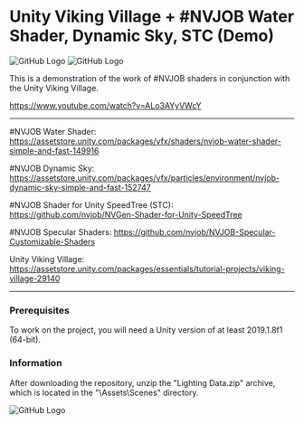 # Unity Viking Village + #NVJOB Water Shader, Dynamic Sky, STC (Demo)

![GitHub Logo](https://raw.githubusercontent.com/nvjob/Viking-Village-NVJOB-Sky-Water-STC/master/Images/Demo%20(3).png)
![GitHub Logo](https://raw.githubusercontent.com/nvjob/Viking-Village-NVJOB-Sky-Water-STC/master/Images/Demo%20(2).png)

This is a demonstration of the work of #NVJOB shaders in conjunction with the Unity Viking Village.

https://www.youtube.com/watch?v=ALo3AYyVWcY

------------------------------------

#NVJOB Water Shader: https://assetstore.unity.com/packages/vfx/shaders/nvjob-water-shader-simple-and-fast-149916

#NVJOB Dynamic Sky: https://assetstore.unity.com/packages/vfx/particles/environment/nvjob-dynamic-sky-simple-and-fast-152747

#NVJOB Shader for Unity SpeedTree (STC): https://github.com/nvjob/NVGen-Shader-for-Unity-SpeedTree

#NVJOB Specular Shaders: https://github.com/nvjob/NVJOB-Specular-Customizable-Shaders

Unity Viking Village: https://assetstore.unity.com/packages/essentials/tutorial-projects/viking-village-29140

------------------------------------

### Prerequisites

To work on the project, you will need a Unity version of at least 2019.1.8f1 (64-bit).

### Information

After downloading the repository, unzip the "Lighting Data.zip" archive, which is located in the "\Assets\Scenes\" directory.

![GitHub Logo](https://raw.githubusercontent.com/nvjob/Viking-Village-NVJOB-Sky-Water-STC/master/Images/Lighting%20Data.png)

